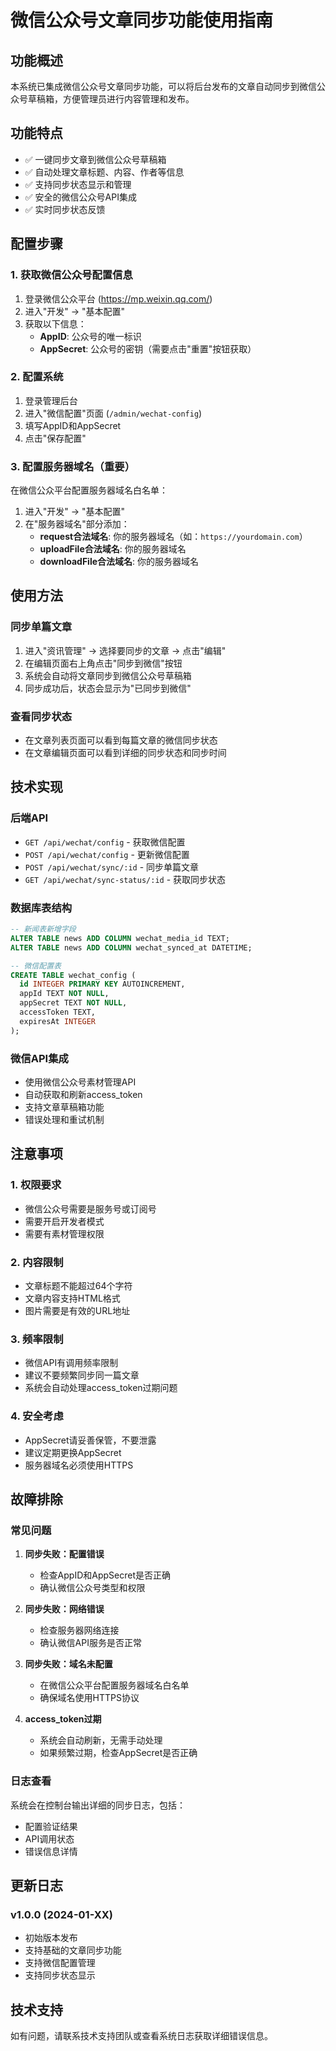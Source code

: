 # 微信公众号文章同步功能使用指南

## 功能概述

本系统已集成微信公众号文章同步功能，可以将后台发布的文章自动同步到微信公众号草稿箱，方便管理员进行内容管理和发布。

## 功能特点

- ✅ 一键同步文章到微信公众号草稿箱
- ✅ 自动处理文章标题、内容、作者等信息
- ✅ 支持同步状态显示和管理
- ✅ 安全的微信公众号API集成
- ✅ 实时同步状态反馈

## 配置步骤

### 1. 获取微信公众号配置信息

1. 登录微信公众平台 (https://mp.weixin.qq.com/)
2. 进入"开发" → "基本配置"
3. 获取以下信息：
   - **AppID**: 公众号的唯一标识
   - **AppSecret**: 公众号的密钥（需要点击"重置"按钮获取）

### 2. 配置系统

1. 登录管理后台
2. 进入"微信配置"页面 (`/admin/wechat-config`)
3. 填写AppID和AppSecret
4. 点击"保存配置"

### 3. 配置服务器域名（重要）

在微信公众平台配置服务器域名白名单：

1. 进入"开发" → "基本配置"
2. 在"服务器域名"部分添加：
   - **request合法域名**: 你的服务器域名（如：`https://yourdomain.com`）
   - **uploadFile合法域名**: 你的服务器域名
   - **downloadFile合法域名**: 你的服务器域名

## 使用方法

### 同步单篇文章

1. 进入"资讯管理" → 选择要同步的文章 → 点击"编辑"
2. 在编辑页面右上角点击"同步到微信"按钮
3. 系统会自动将文章同步到微信公众号草稿箱
4. 同步成功后，状态会显示为"已同步到微信"

### 查看同步状态

- 在文章列表页面可以看到每篇文章的微信同步状态
- 在文章编辑页面可以看到详细的同步状态和同步时间

## 技术实现

### 后端API

- `GET /api/wechat/config` - 获取微信配置
- `POST /api/wechat/config` - 更新微信配置
- `POST /api/wechat/sync/:id` - 同步单篇文章
- `GET /api/wechat/sync-status/:id` - 获取同步状态

### 数据库表结构

```sql
-- 新闻表新增字段
ALTER TABLE news ADD COLUMN wechat_media_id TEXT;
ALTER TABLE news ADD COLUMN wechat_synced_at DATETIME;

-- 微信配置表
CREATE TABLE wechat_config (
  id INTEGER PRIMARY KEY AUTOINCREMENT,
  appId TEXT NOT NULL,
  appSecret TEXT NOT NULL,
  accessToken TEXT,
  expiresAt INTEGER
);
```

### 微信API集成

- 使用微信公众号素材管理API
- 自动获取和刷新access_token
- 支持文章草稿箱功能
- 错误处理和重试机制

## 注意事项

### 1. 权限要求

- 微信公众号需要是服务号或订阅号
- 需要开启开发者模式
- 需要有素材管理权限

### 2. 内容限制

- 文章标题不能超过64个字符
- 文章内容支持HTML格式
- 图片需要是有效的URL地址

### 3. 频率限制

- 微信API有调用频率限制
- 建议不要频繁同步同一篇文章
- 系统会自动处理access_token过期问题

### 4. 安全考虑

- AppSecret请妥善保管，不要泄露
- 建议定期更换AppSecret
- 服务器域名必须使用HTTPS

## 故障排除

### 常见问题

1. **同步失败：配置错误**
   - 检查AppID和AppSecret是否正确
   - 确认微信公众号类型和权限

2. **同步失败：网络错误**
   - 检查服务器网络连接
   - 确认微信API服务是否正常

3. **同步失败：域名未配置**
   - 在微信公众平台配置服务器域名白名单
   - 确保域名使用HTTPS协议

4. **access_token过期**
   - 系统会自动刷新，无需手动处理
   - 如果频繁过期，检查AppSecret是否正确

### 日志查看

系统会在控制台输出详细的同步日志，包括：
- 配置验证结果
- API调用状态
- 错误信息详情

## 更新日志

### v1.0.0 (2024-01-XX)
- 初始版本发布
- 支持基础的文章同步功能
- 支持微信配置管理
- 支持同步状态显示

## 技术支持

如有问题，请联系技术支持团队或查看系统日志获取详细错误信息。

